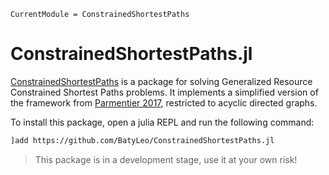 ```@meta
CurrentModule = ConstrainedShortestPaths
```

# ConstrainedShortestPaths.jl

[ConstrainedShortestPaths](https://github.com/BatyLeo/ConstrainedShortestPaths.jl) is a package for solving Generalized Resource Constrained Shortest Paths problems.
It implements a simplified version of the framework from [Parmentier 2017](https://arxiv.org/abs/1504.07880), restricted to acyclic directed graphs.

To install this package, open a julia REPL and run the following command:

```bash
]add https://github.com/BatyLeo/ConstrainedShortestPaths.jl
```

> This package is in a development stage, use it at your own risk!

